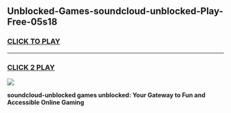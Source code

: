 
## Unblocked-Games-soundcloud-unblocked-Play-Free-05s18
<h3>
<a href="https://premium76.site?title=soundcloud-unblocked&ref=23A">CLICK TO PLAY</a></h3>
<hr>

<h3>
<a href="https://premium76.site?title=soundcloud-unblocked&ref=23A">CLICK 2 PLAY</a>
  
</h3>

<a href="https://premium76.site?title=soundcloud-unblocked&ref=23A"><img src="https://clearcache.store/games.png"></a>


**soundcloud-unblocked games unblocked: Your Gateway to Fun and Accessible Online Gaming**

